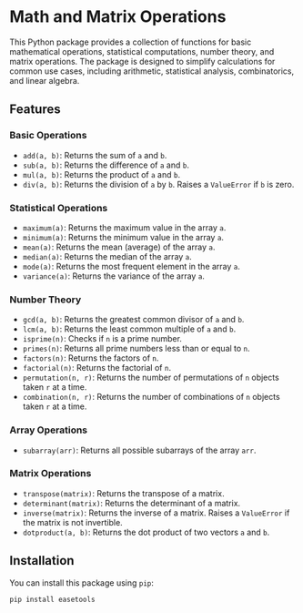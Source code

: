 # Math and Matrix Operations

This Python package provides a collection of functions for basic mathematical operations, statistical computations, number theory, and matrix operations. The package is designed to simplify calculations for common use cases, including arithmetic, statistical analysis, combinatorics, and linear algebra.

## Features

### Basic Operations
- `add(a, b)`: Returns the sum of `a` and `b`.
- `sub(a, b)`: Returns the difference of `a` and `b`.
- `mul(a, b)`: Returns the product of `a` and `b`.
- `div(a, b)`: Returns the division of `a` by `b`. Raises a `ValueError` if `b` is zero.

### Statistical Operations
- `maximum(a)`: Returns the maximum value in the array `a`.
- `minimum(a)`: Returns the minimum value in the array `a`.
- `mean(a)`: Returns the mean (average) of the array `a`.
- `median(a)`: Returns the median of the array `a`.
- `mode(a)`: Returns the most frequent element in the array `a`.
- `variance(a)`: Returns the variance of the array `a`.

### Number Theory
- `gcd(a, b)`: Returns the greatest common divisor of `a` and `b`.
- `lcm(a, b)`: Returns the least common multiple of `a` and `b`.
- `isprime(n)`: Checks if `n` is a prime number.
- `primes(n)`: Returns all prime numbers less than or equal to `n`.
- `factors(n)`: Returns the factors of `n`.
- `factorial(n)`: Returns the factorial of `n`.
- `permutation(n, r)`: Returns the number of permutations of `n` objects taken `r` at a time.
- `combination(n, r)`: Returns the number of combinations of `n` objects taken `r` at a time.

### Array Operations
- `subarray(arr)`: Returns all possible subarrays of the array `arr`.

### Matrix Operations
- `transpose(matrix)`: Returns the transpose of a matrix.
- `determinant(matrix)`: Returns the determinant of a matrix.
- `inverse(matrix)`: Returns the inverse of a matrix. Raises a `ValueError` if the matrix is not invertible.
- `dotproduct(a, b)`: Returns the dot product of two vectors `a` and `b`.

## Installation

You can install this package using `pip`:

```bash
pip install easetools
